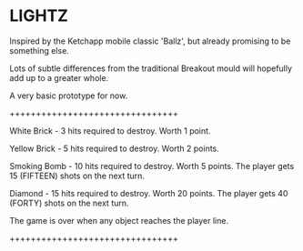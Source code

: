 # LIGHTZ

Inspired by the Ketchapp mobile classic 'Ballz', but already promising to be something else.

Lots of subtle differences from the traditional Breakout mould will hopefully add up to a greater whole.

A very basic prototype for now.

++++++++++++++++++++++++++++++++

White Brick - 3 hits required to destroy. Worth 1 point.

Yellow Brick - 5 hits required to destroy. Worth 2 points.

Smoking Bomb - 10 hits required to destroy. Worth 5 points. The player gets 15 (FIFTEEN) shots on the next turn.

Diamond - 15 hits required to destroy. Worth 20 points. The player gets 40 (FORTY) shots on the next turn.

The game is over when any object reaches the player line.

++++++++++++++++++++++++++++++++
